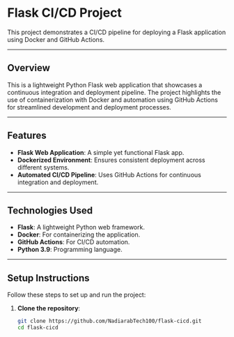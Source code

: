 # Flask CI/CD Project

This project demonstrates a CI/CD pipeline for deploying a Flask application using Docker and GitHub Actions.

---

## Overview

This is a lightweight Python Flask web application that showcases a continuous integration and deployment pipeline. The project highlights the use of containerization with Docker and automation using GitHub Actions for streamlined development and deployment processes.

---

## Features

- **Flask Web Application**: A simple yet functional Flask app.
- **Dockerized Environment**: Ensures consistent deployment across different systems.
- **Automated CI/CD Pipeline**: Uses GitHub Actions for continuous integration and deployment.

---

## Technologies Used

- **Flask**: A lightweight Python web framework.
- **Docker**: For containerizing the application.
- **GitHub Actions**: For CI/CD automation.
- **Python 3.9**: Programming language.

---

## Setup Instructions

Follow these steps to set up and run the project:

1. **Clone the repository**:
   ```bash
   git clone https://github.com/NadiarabTech100/flask-cicd.git
   cd flask-cicd
